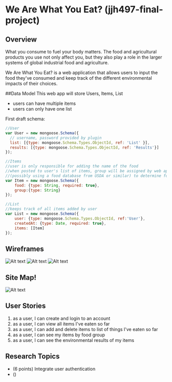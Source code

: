# We Are What You Eat? (jjh497-final-project)

## Overview
What you consume to fuel your body matters. The food and agricultural products you use not only affect you, but they also play a role in the larger systems of global industrial food and agriculture.

We Are What You Eat? is a web application that allows users to input the food they've consumed and keep track of the different environmental impacts of their choices.

##Data Model
This web app will store Users, Items, List
* users can have multiple items
* users can only have one list

First draft schema:


```javascript
//User
var User = new mongoose.Schema({
  // username, password provided by plugin
  list: [{type: mongoose.Schema.Types.ObjectId, ref: 'List' }],
  results: [{type: mongoose.Schema.Types.ObjectId, ref: 'Results'}]
});

//Items
//user is only responsible for adding the name of the food
//when posted to user's list of items, group will be assigned by web app
//(possibly using a food database from USDA or similar) to determine food group of item
var Item = new mongoose.Schema({
	food: {type: String, required: true},
	group:{type: String}
});

//List
//keeps track of all items added by user
var List = new mongoose.Schema({
	user: {type: mongoose.Schema.Types.ObjectId, ref:'User'},
	createdAt: {type: Date, required: true},
	items: [Item]
});
```
## Wireframes
![Alt text](/wireframes/IMG_01.JPG)
![Alt text](/wireframes/IMG_02.JPG)
![Alt text](/wireframes/IMG_03.JPG)

## Site Map!
![Alt text](/sitemap/sitemap.JPG)

## User Stories
1. as a user, I can create and login to an account
2. as a user, I can view all items I've eaten so far
3. as a user, I can add and delete items to list of things I've eaten so far
4. as a user, I can see my items by food group
5. as a user, I can see the environmental results of my items

## Research Topics
* (6 points) Integrate user authentication
* ()


